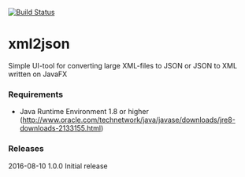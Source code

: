 [![Build Status](https://travis-ci.org/AntonMykolaienko/xml2json.svg?branch=master)](https://travis-ci.org/AntonMykolaienko/xml2json)
# xml2json
Simple UI-tool for converting large XML-files to JSON or JSON to XML written on JavaFX


### Requirements
- Java Runtime Environment 1.8 or higher (http://www.oracle.com/technetwork/java/javase/downloads/jre8-downloads-2133155.html)

### Releases
2016-08-10	1.0.0	Initial release